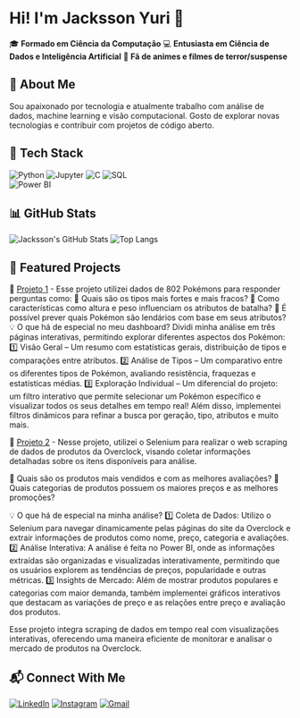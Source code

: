# Hi! I'm Jacksson Yuri 👋

🎓 **Formado em Ciência da Computação**
💻 **Entusiasta em Ciência de Dados e Inteligência Artificial**
🎥 **Fã de animes e filmes de terror/suspense**

## 🚀 About Me
Sou apaixonado por tecnologia e atualmente trabalho com análise de dados, machine learning e visão computacional. Gosto de explorar novas tecnologias e contribuir com projetos de código aberto.

## 🔧 Tech Stack

![Python](https://img.shields.io/badge/Python-3776AB?style=for-the-badge&logo=python&logoColor=white)
![Jupyter](https://img.shields.io/badge/Jupyter-F37626?style=for-the-badge&logo=jupyter&logoColor=white)
![C](https://img.shields.io/badge/C-00599C?style=for-the-badge&logo=c&logoColor=white)
![SQL](https://img.shields.io/badge/SQL-4479A1?style=for-the-badge&logo=postgresql&logoColor=white)  
![Power BI](https://img.shields.io/badge/Power%20BI-F2C811?style=for-the-badge&logo=powerbi&logoColor=black)  


## 📊 GitHub Stats

![Jacksson's GitHub Stats](https://github-readme-stats.vercel.app/api?username=JackssonYuri&show_icons=true&theme=dark)
![Top Langs](https://github-readme-stats.vercel.app/api/top-langs/?username=JackssonYuri&layout=compact&theme=dark)

## 📌 Featured Projects
🔹 [Projeto 1](https://github.com/JackssonYuri/Data_Pokemon) - Esse projeto utilizei dados de 802 Pokémons para responder perguntas como:
📌 Quais são os tipos mais fortes e mais fracos?
📌 Como características como altura e peso influenciam os atributos de batalha?
📌 É possível prever quais Pokémon são lendários com base em seus atributos?
💡 O que há de especial no meu dashboard?
Dividi minha análise em três páginas interativas, permitindo explorar diferentes aspectos dos Pokémon:
1️⃣ Visão Geral – Um resumo com estatísticas gerais, distribuição de tipos e comparações entre atributos.
2️⃣ Análise de Tipos – Um comparativo entre os diferentes tipos de Pokémon, avaliando resistência, fraquezas e estatísticas médias.
3️⃣ Exploração Individual – Um diferencial do projeto: um filtro interativo que permite selecionar um Pokémon específico e visualizar todos os seus detalhes em tempo real!
Além disso, implementei filtros dinâmicos para refinar a busca por geração, tipo, atributos e muito mais.

🔹 [Projeto 2](https://github.com/JackssonYuri/web-scraping-overclock) - Nesse projeto, utilizei o Selenium para realizar o web scraping de dados de produtos da Overclock, visando coletar informações detalhadas sobre os itens disponíveis para análise.

📌 Quais são os produtos mais vendidos e com as melhores avaliações? 📌 Quais categorias de produtos possuem os maiores preços e as melhores promoções?

💡 O que há de especial na minha análise? 
1️⃣ Coleta de Dados: Utilizo o Selenium para navegar dinamicamente pelas páginas do site da Overclock e extrair informações de produtos como nome, preço, categoria e avaliações. 
2️⃣ Análise Interativa: A análise é feita no Power BI, onde as informações extraídas são organizadas e visualizadas interativamente, permitindo que os usuários explorem as tendências de preços, popularidade e outras métricas. 
3️⃣ Insights de Mercado: Além de mostrar produtos populares e categorias com maior demanda, também implementei gráficos interativos que destacam as variações de preço e as relações entre preço e avaliação dos produtos.

Esse projeto integra scraping de dados em tempo real com visualizações interativas, oferecendo uma maneira eficiente de monitorar e analisar o mercado de produtos na Overclock.



## 📬 Connect With Me
[![LinkedIn](https://img.shields.io/badge/LinkedIn-0077B5?style=for-the-badge&logo=linkedin&logoColor=white)](https://www.linkedin.com/in/jackssonyuri)
[![Instagram](https://img.shields.io/badge/Instagram-E4405F?style=for-the-badge&logo=instagram&logoColor=white)](https://www.instagram.com/jack.yuri)
[![Gmail](https://img.shields.io/badge/Gmail-D14836?style=for-the-badge&logo=gmail&logoColor=white)](mailto:jackyuri6@gmail.com)
